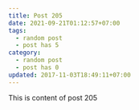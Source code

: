 ```yaml
---
title: Post 205
date: 2021-09-21T01:12:57+07:00
tags:
  - random post
  - post has 5
category:
  - random post
  - post has 0
updated: 2017-11-03T18:49:11+07:00
---
```

This is content of post 205